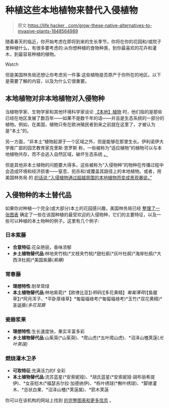 # 种植这些本地植物来替代入侵植物

> 原文:[https://life hacker . com/grow-these-native-alternatives-to-invasive-plants-1848564989](https://lifehacker.com/grow-these-native-alternatives-to-invasive-plants-1848564989)

随着春天的临近，你开始考虑在即将到来的生长季节，你将在你的花园和/或院子里种植什么，有很多要考虑的:从你想种植的食物种类，到你最喜欢的花卉和灌木，到最容易种植的植物。

Watch

但是美国林务局还想让你考虑另一件事:这些植物是否原产于你所在的地区。以下是需要了解的内容，以及为什么它很重要。

## 本地植物对非本地植物对入侵物种

当植物学家、生物学家和其他环境科学家谈论 [【本地】植物](https://www.nrcs.usda.gov/wps/portal/nrcs/detail/ct/technical/ecoscience/invasive/?cid=nrcs142p2_011124) 时，他们指的是那些已经在地区发展了数百年——如果不是数千年的话——并且是生态系统的一部分的植物。例如，在美国，植物只有在欧洲殖民者到来之前就在这里了，才被认为是“本土”的。

另一方面，“非本土”植物起源于一个区域之外，但是能够在那里生长。伊利诺伊大学推广部的园艺教育家克里斯·恩罗斯 称，一些被称为“适应植物”的植物可以与本地植物共存，而不会逃入自然区域，破坏生态系统 [。](https://extension.illinois.edu/blogs/good-growing/2017-03-29-are-native-plants-better-non-native-plants)

但是其他非本土植物的问题要大得多。这些被称为“入侵物种”的物种在传播过程中会造成环境和经济损害——窒息、扼杀和/或覆盖其路径上的本地植物。或者，用美国林务局 的 [的话说:“入侵植物通过超越周围的本地植物而变成景观暴徒。”](https://www.fs.fed.us/wildflowers/Native_Plant_Materials/Native_Gardening/alternatives.shtml)

## 入侵物种的本土替代品

如果你对种植一个完全(或大部分)本土的花园感兴趣，美国林务局已经 [整理了一张图表](https://www.fs.fed.us/wildflowers/Native_Plant_Materials/Native_Gardening/alternatives.shtml) 确定了一些在该国种植的最受欢迎的入侵物种，它们的主要特征，以及一些可以种植的本土物种的例子。这里有几个例子:

### 日本紫藤

*   **合意特征**:花朵艳丽，香味浓郁
*   **乡土植物替代品**:林地夹竹桃(*叉枝夹竹桃)*甜杜鹃(*灰叶杜鹃)*海岸杜鹃(*大西洋杜鹃)*美国紫藤(*紫藤)*

### 常春藤

*   **理想特性**:耐旱常绿
*   **本土植物替代品**:林地紫菀(*【欧律比亚】)*明矾(*【多花黄精】*匍匐薄荷(*【鱼腥草】)*阿月浑子、*平卧厚缘草】*匍匐福禄考(*匍匐福禄考)*玉竹(*双花黄精)*圣诞蕨(*多花耳蕨*

### 瓷器浆果

*   **理想特性**:生长速度快，果实丰富多彩
*   **乡土植物替代品**:山茱萸(*山茱萸)、*爬山虎(*五叶爬山虎)、*沼泽山楂荚蒾(*光叶荚蒾)*

### 燃烧灌木卫矛

*   **可取特征**:充满活力的f 全彩
*   **本土植物替代品**:流苏蓝星(*安索妮娅)、*胡氏蓝星(*安索妮娅·胡布丽希提伊)、*女巫桤木(*福瑟吉尔拉·加德纳伊)、*栎叶绣球(*槲叶绣球)、*脚镣灌木、*总状白果、*沼泽山楂(*荚蒾属)、*箭木荚蒾

你可以在该机构的网站上找到 [的完整图表和更多信息](https://www.fs.fed.us/wildflowers/Native_Plant_Materials/Native_Gardening/alternatives.shtml) 。